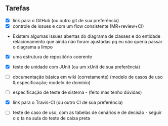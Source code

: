 ## Tarefas

- [x] link para o GitHub (ou outro git de sua preferência)
- [x] controle de issues e com um flow consistente (MR+review+CI)
* Existem algumas issues abertas do diagrama de classes e do entidade relacionamento que ainda não foram ajustadas pq eu não queria passar o diagrama a limpo
- [x] uma estrutura de repositório coerente
- [x] teste de unidade com JUnit (ou um xUnit de sua preferência)
- [ ] documentação básica em wiki (corretamente) (modelo de casos de uso & especificação; modelo de domínio)
- [ ] especificação de teste de sistema - (feito mas tenho dúvidas)
- [x] link para o Travis-CI (ou outro CI de sua preferência)
- [ ] teste de caso de uso, com as tabelas de cenários e de decisão - seguir o q ta na aula do teste de caixa preta


